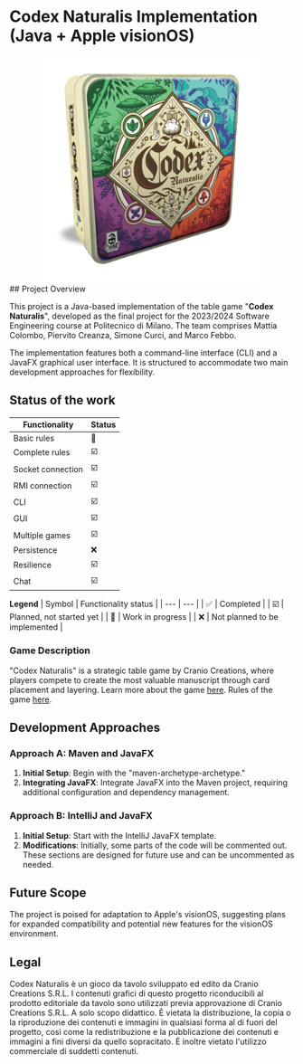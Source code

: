 # Codex Naturalis Implementation (Java + Apple visionOS)

<center>
<img src=".github/resources/codex_box.png" width="400" alt="codex logo"/>
</center>
## Project Overview

This project is a Java-based implementation of the table game "**Codex Naturalis**", developed as the final project for
the 2023/2024 Software Engineering course at Politecnico di Milano. The team comprises Mattia Colombo, Piervito Creanza,
Simone Curci, and Marco Febbo.

The implementation features both a command-line interface (CLI) and a JavaFX graphical user interface. It is structured
to accommodate two main development approaches for flexibility.

## Status of the work

| Functionality     | Status                  | 
|-------------------|-------------------------|
| Basic rules       | :construction:          |
| Complete rules    | :ballot_box_with_check: |
| Socket connection | :ballot_box_with_check: |
| RMI connection    | :ballot_box_with_check: |
| CLI               | :ballot_box_with_check: |
| GUI               | :ballot_box_with_check: |
| Multiple games    | :ballot_box_with_check: |
| Persistence       | :x:                     |
| Resilience        | :ballot_box_with_check: |
| Chat              | :ballot_box_with_check: |

**Legend**
| Symbol | Functionality status |
| --- | --- |
| :white_check_mark: | Completed |
| :ballot_box_with_check: | Planned, not started yet |
| :construction: | Work in progress |
| :x: | Not planned to be implemented |

### Game Description

"Codex Naturalis" is a strategic table game by Cranio Creations, where players compete to create the most valuable
manuscript through card placement and layering. Learn more about the
game [here](https://www.craniocreations.it/prodotto/codex-naturalis).
Rules of the
game [here](https://www.craniocreations.it/storage/media/product_downloads/126/1516/CODEX_ITA_Rules_compressed.pdf).

## Development Approaches

### Approach A: Maven and JavaFX

1. **Initial Setup**: Begin with the "maven-archetype-archetype."
2. **Integrating JavaFX**: Integrate JavaFX into the Maven project, requiring additional configuration and dependency
   management.

### Approach B: IntelliJ and JavaFX

1. **Initial Setup**: Start with the IntelliJ JavaFX template.
2. **Modifications**: Initially, some parts of the code will be commented out. These sections are designed for future
   use and can be uncommented as needed.

## Future Scope

The project is poised for adaptation to Apple's visionOS, suggesting plans for expanded compatibility and potential new
features for the visionOS environment.

## Legal

Codex Naturalis è un gioco da tavolo sviluppato ed edito da Cranio Creations S.R.L.
I contenuti grafici di questo progetto riconducibili al prodotto editoriale da tavolo sono utilizzati previa
approvazione di Cranio Creations S.R.L. A solo scopo didattico. È vietata la distribuzione, la copia o la riproduzione
dei contenuti e immagini in qualsiasi forma al di fuori del progetto, così come la redistribuzione e la pubblicazione
dei contenuti e immagini a fini diversi da quello sopracitato. È inoltre vietato l'utilizzo commerciale di suddetti
contenuti.
